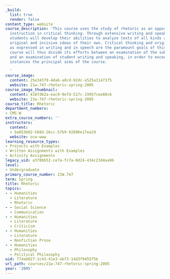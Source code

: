 ```yaml
---
_build:
  list: true
  render: false
content_type: website
course_description: 'This course uses the study of rhetoric as an opportunity to offer
  instruction in critical thinking. Through extensive writing and speaking assignments,
  students will develop their abilities to analyze texts of all kinds and to generate
  original and incisive ideas of their own. Critical thinking and original analysis
  as expressed in writing and in speech are the paramount goals of this class. The
  course will thus divide its efforts between an examination of the subject matter
  and an examination of student writing and speaking, in order to encourage in both
  instances the principal aims of the course.

  '
course_image:
  content: 25e34379-4da6-a8cd-92dc-a525a1147375
  website: 21w-747-rhetoric-spring-2005
course_image_thumbnail:
  content: 418fd62a-eac9-9e7d-517c-19957cee88c6
  website: 21w-747-rhetoric-spring-2005
course_title: Rhetoric
department_numbers:
- CMS-W
extra_course_numbers: ''
instructors:
  content:
  - ba053b02-568d-26cc-57b9-92896e17ea19
  website: ocw-www
learning_resource_types:
- Projects with Examples
- Written Assignments with Examples
- Activity Assignments
legacy_uid: a3708b52-ce7a-fc7a-0d24-434c23d4aa96
level:
- Undergraduate
primary_course_number: 21W.747
term: Spring
title: Rhetoric
topics:
- - Humanities
  - Literature
  - Rhetoric
- - Social Science
  - Communication
- - Humanities
  - Literature
  - Criticism
- - Humanities
  - Literature
  - Nonfiction Prose
- - Humanities
  - Philosophy
  - Political Philosophy
uid: 774ab027-1c43-41e3-ab73-14d3f0455f5b
url_path: courses/21w-747-rhetoric-spring-2005
year: '2005'
---
```

